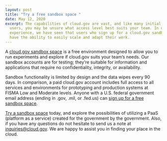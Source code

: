 ```yaml
---
layout: post
title: "Try a free sandbox space "
date: May 12, 2020
excerpt: The capabilities of cloud.gov are vast, and like many initial cloud.gov
  users, you may be unsure what access level best suits your team. In our
  experience, we have seen that users who sign up for a cloud.gov sandbox space
  have the ability to easily scale and adapt their work.
---
```

<!--StartFragment-->

A [cloud.gov sandbox space](https://cloud.gov/docs/pricing/free-limited-sandbox/) is a free environment designed to allow you to run experiments and explore if cloud.gov suits your team’s needs. Our sandbox accounts are for testing; they’re suitable for information and applications that require no confidentiality, integrity, or availability.



Sandbox functionality is limited by design and the data wipes every 90 days. In comparison, a paid cloud.gov account includes full access to all services and environments for prototyping and production systems at FISMA Low and Moderate levels. Anyone with a U.S. federal government email address (ending in .gov, .mil, or .fed.us) can [sign up for a free sandbox space](https://account.fr.cloud.gov/signup).



[Try a sandbox space](https://cloud.gov/sign-up/) today, and explore the possibilities of utilizing a PaaS (platform as a service) created for the government by the government. Also, if you have any questions do not hesitate to send us a note at [inquiries@cloud.gov](mailto:inquiries@cloud.gov). We are happy to assist you in finding your place in the cloud.

<!--EndFragment-->